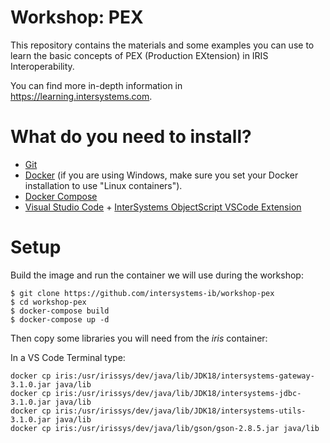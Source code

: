 # Workshop: PEX
This repository contains the materials and some examples you can use to learn the basic concepts of PEX (Production EXtension) in IRIS Interoperability. 

You can find more in-depth information in https://learning.intersystems.com.

# What do you need to install? 
* [Git](https://git-scm.com/downloads) 
* [Docker](https://www.docker.com/products/docker-desktop) (if you are using Windows, make sure you set your Docker installation to use "Linux containers").
* [Docker Compose](https://docs.docker.com/compose/install/)
* [Visual Studio Code](https://code.visualstudio.com/download) + [InterSystems ObjectScript VSCode Extension](https://marketplace.visualstudio.com/items?itemName=daimor.vscode-objectscript)

# Setup
Build the image and run the container we will use during the workshop:

```console
$ git clone https://github.com/intersystems-ib/workshop-pex
$ cd workshop-pex
$ docker-compose build
$ docker-compose up -d
```

Then copy some libraries you will need from the *iris* container:

In a VS Code Terminal type:
```console
docker cp iris:/usr/irissys/dev/java/lib/JDK18/intersystems-gateway-3.1.0.jar java/lib
docker cp iris:/usr/irissys/dev/java/lib/JDK18/intersystems-jdbc-3.1.0.jar java/lib
docker cp iris:/usr/irissys/dev/java/lib/JDK18/intersystems-utils-3.1.0.jar java/lib
docker cp iris:/usr/irissys/dev/java/lib/gson/gson-2.8.5.jar java/lib
```
